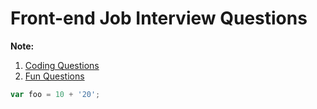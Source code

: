 # Front-end Job Interview Questions
**Note:**
1. [Coding Questions](#coding-questions)
1. [Fun Questions](#fun-questions)
```javascript
var foo = 10 + '20';
```
